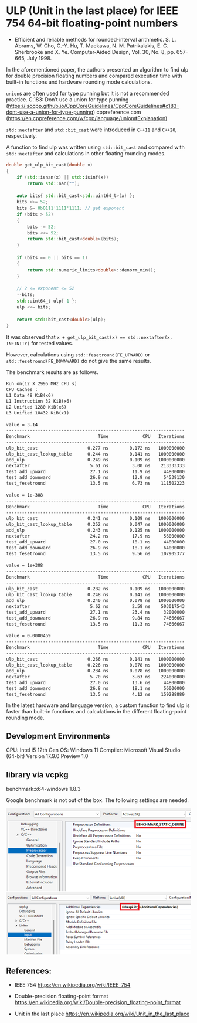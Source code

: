 # ULP (Unit in the last place) for IEEE 754 64-bit floating-point numbers

- Efficient and reliable methods for rounded-interval arithmetic. S. L. Abrams, W. Cho, C.-Y. Hu, T. Maekawa, N. M. Patrikalakis, E. C. Sherbrooke and X. Ye. Computer-Aided Design, Vol. 30, No. 8, pp. 657-665, July 1998.


In the aforementioned paper, the authors presented an algorithm to find ulp for double precision floating numbers and compared execution time with built-in functions and hardware rounding mode calculations.

`union`s are often used for type punning but it is not a recommended practice.
C.183: Don’t use a union for type punning (https://isocpp.github.io/CppCoreGuidelines/CppCoreGuidelines#c183-dont-use-a-union-for-type-punning)
cppreference.com (https://en.cppreference.com/w/cpp/language/union#Explanation)

`std::nextafter` and `std::bit_cast` were introduced in `C++11` and `C++20`, respectively.

A function to find ulp was written using `std::bit_cast` and compared with `std::nextafter` and calculations in other floating rounding modes.

```cpp
double get_ulp_bit_cast(double x)
{
    if (std::isnan(x) || std::isinf(x))
        return std::nan("");

    auto bits{ std::bit_cast<std::uint64_t>(x) };
    bits >>= 52;
    bits &= 0b0111'1111'1111; // get exponent
    if (bits > 52)
    {
        bits -= 52;
        bits <<= 52;
        return std::bit_cast<double>(bits);
    }

    if (bits == 0 || bits == 1)
    {
        return std::numeric_limits<double>::denorm_min();
    }

    // 2 <= exponent <= 52
    --bits;
    std::uint64_t ulp{ 1 };
    ulp <<= bits;

    return std::bit_cast<double>(ulp);
}
```

It was observed that `x + get_ulp_bit_cast(x) == std::nextafter(x, INFINITY)` for tested values.

However, calculations using `std::fesetround(FE_UPWARD)` or `std::fesetround(FE_DOWNWARD)` do not give the same results.

The benchmark results are as follows.

```
Run on(12 X 2995 MHz CPU s)
CPU Caches :
L1 Data 48 KiB(x6)
L1 Instruction 32 KiB(x6)
L2 Unified 1280 KiB(x6)
L3 Unified 18432 KiB(x1)

value = 3.14
--------------------------------------------------------------------
Benchmark                          Time             CPU   Iterations
--------------------------------------------------------------------
ulp_bit_cast                   0.277 ns        0.172 ns   1000000000
ulp_bit_cast_lookup_table      0.244 ns        0.141 ns   1000000000
add_ulp                        0.249 ns        0.109 ns   1000000000
nextafter                       5.61 ns         3.00 ns    213333333
test_add_upward                 27.1 ns         11.9 ns     44800000
test_add_downward               26.9 ns         12.9 ns     54539130
test_fesetround                 13.5 ns         6.73 ns    111502223

value = 1e-308
--------------------------------------------------------------------
Benchmark                          Time             CPU   Iterations
--------------------------------------------------------------------
ulp_bit_cast                   0.241 ns        0.109 ns   1000000000
ulp_bit_cast_lookup_table      0.252 ns        0.047 ns   1000000000
add_ulp                        0.243 ns        0.125 ns   1000000000
nextafter                       24.2 ns         17.9 ns     56000000
test_add_upward                 27.0 ns         18.1 ns     44800000
test_add_downward               26.9 ns         18.1 ns     64000000
test_fesetround                 13.5 ns         9.56 ns    107905377

value = 1e+308
--------------------------------------------------------------------
Benchmark                          Time             CPU   Iterations
--------------------------------------------------------------------
ulp_bit_cast                   0.282 ns        0.109 ns   1000000000
ulp_bit_cast_lookup_table      0.248 ns        0.141 ns   1000000000
add_ulp                        0.240 ns        0.078 ns   1000000000
nextafter                       5.62 ns         2.58 ns    503017543
test_add_upward                 27.1 ns         23.4 ns     32000000
test_add_downward               26.9 ns         9.84 ns     74666667
test_fesetround                 13.5 ns         11.3 ns     74666667

value = 0.0000459
--------------------------------------------------------------------
Benchmark                          Time             CPU   Iterations
--------------------------------------------------------------------
ulp_bit_cast                   0.266 ns        0.141 ns   1000000000
ulp_bit_cast_lookup_table      0.226 ns        0.078 ns   1000000000
add_ulp                        0.234 ns        0.078 ns   1000000000
nextafter                       5.70 ns         3.63 ns    224000000
test_add_upward                 27.0 ns         13.6 ns     44800000
test_add_downward               26.8 ns         18.1 ns     56000000
test_fesetround                 13.5 ns         4.12 ns    159288889
```

In the latest hardware and language version, a custom function to find ulp is faster than built-in functions and calculations in the different floating-point rounding mode.

## Development Environments

CPU: Intel i5 12th Gen
OS: Windows 11
Compiler: Microsoft Visual Studio (64-bit) Version 17.9.0 Preview 1.0

## library via vcpkg

benchmark:x64-windows 1.8.3

Google benchmark is not out of the box. The following settings are needed.

![benchmark](benchmark.png)
![shlwapi](shlwapi.png)

## References:

- IEEE 754 https://en.wikipedia.org/wiki/IEEE_754

- Double-precision floating-point format https://en.wikipedia.org/wiki/Double-precision_floating-point_format

- Unit in the last place https://en.wikipedia.org/wiki/Unit_in_the_last_place